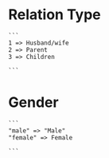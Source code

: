 # Relation Type
    ```
    1 => Husband/wife
    2 => Parent
    3 => Children

    ```

# Gender

    ```
    "male" => "Male"
    "female" => Female

    ```
